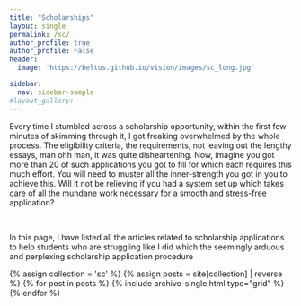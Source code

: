 ```yaml
---
title: "Scholarships"
layout: single
permalink: /sc/
author_profile: true
author_profile: False
header:
  image: 'https://beltus.github.io/vision/images/sc_long.jpg'

sidebar:
  nav: sidebar-sample
#layout_gallery:
---
```


Every time I stumbled across a scholarship opportunity, within the first few minutes of skimming through it, I got freaking overwhelmed by the whole process. The eligibility criteria, the requirements, not leaving out the lengthy essays, man ohh man, it was quite disheartening. Now, imagine you got more than 20 of such applications you got to fill for which each requires this much effort. You will need to muster all the inner-strength you got in you to achieve this. Will it not be relieving if you had a system set up which takes care of all the mundane work necessary for a smooth and stress-free application?

<br>

In this page, I have listed all the articles related to scholarship applications to help students who are struggling like I did which the seemingly arduous and perplexing scholarship application procedure


<div class="grid__wrapper">
  {% assign collection = 'sc' %}
  {% assign posts = site[collection] | reverse %}
  {% for post in posts %}
    {% include archive-single.html type="grid" %}
  {% endfor %}
</div>
